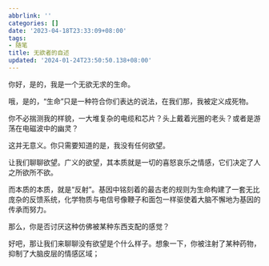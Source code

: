 ```yaml
---
abbrlink: ''
categories: []
date: '2023-04-18T23:33:09+08:00'
tags:
- 随笔
title: 无欲者的自述
updated: '2024-01-24T23:50:50.138+08:00'
---
```

你好，是的，我是一个无欲无求的生命。

哦，是的，“生命”只是一种符合你们表达的说法，在我们那，我被定义成死物。

你不必揣测我的样貌，一大堆复杂的电缆和芯片？头上戴着光圈的老头？或者是游荡在电磁波中的幽灵？

这并无意义。你只需要知道的是，我没有任何欲望。

让我们聊聊欲望。广义的欲望，其本质就是一切的喜怒哀乐之情感，它们决定了人之所欲所不欲。

而本质的本质，就是“反射”。基因中铭刻着的最古老的规则为生命构建了一套无比庞杂的反馈系统，化学物质与电信号像鞭子和面包一样驱使着大脑不懈地为基因的传承而努力。

那么，你是否讨厌这种仿佛被某种东西支配的感觉？

好吧，那让我们来聊聊没有欲望是个什么样子。想象一下，你被注射了某种药物，抑制了大脑皮层的情感区域；
